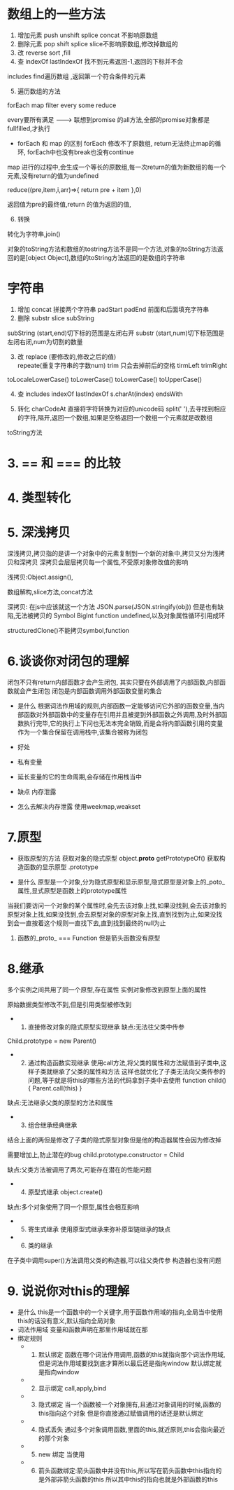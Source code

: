 # 数组上的一些方法

1. 增加元素 push unshift  splice concat 不影响原数组
2. 删除元素 pop shift splice slice不影响原数组,修改掉数组的
3. 改 reverse sort ,fill
4. 查 indexOf lastIndexOf 找不到元素返回-1,返回的下标并不会

includes
find遍历数组 ,返回第一个符合条件的元素

5. 遍历数组的方法

forEach map filter every some reduce

every要所有满足  ---> 联想到promise 的all方法,全部的promise对象都是fullfilled,才执行

- forEach 和 map 的区别
forEach  修改不了原数组,
return无法终止map的循环,
forEach中也没有break也没有continue


map  进行的过程中,会生成一个等长的原数组,每一次return的值为新数组的每一个元素,没有return的值为undefined


reduce((pre,item,i,arr)=>{
    return pre + item
},0)

返回值为pre的最终值,return 的值为返回的值,


6. 转换

转化为字符串,join()


对象的toString方法和数组的tostring方法不是同一个方法,对象的toString方法返回的是[object Object],数组的toString方法返回的是数组的字符串


# 字符串

1. 增加 concat  拼接两个字符串 padStart padEnd  前面和后面填充字符串 
2. 删除 substr  slice  subString

subString (start,end)切下标的范围是左闭右开
substr (start,num)切下标范围是左闭右闭,num为切割的数量

3. 改 replace (要修改的,修改之后的值)  
repeate(重复字符串的字数num) 
trim 只会去掉前后的空格  tirmLeft  trimRight  

toLocaleLowerCase()  toLowerCase() 
toLowerCase() toUpperCase()


4. 查 includes indexOf lastIndexOf s.charAt(index)  endsWith

5. 转化 charCodeAt 直接将字符转换为对应的unicode码
split(' '),去寻找到相应的字符,隔开,返回一个数组,如果是空格返回一个数组一个元素就是改数组

toString方法


# 3. == 和 === 的比较

# 4. 类型转化

# 5. 深浅拷贝
深浅拷贝,拷贝指的是讲一个对象中的元素复制到一个新的对象中,拷贝又分为浅拷贝和深拷贝
深拷贝会层层拷贝每一个属性,不受原对象修改值的影响

浅拷贝:Object.assign(),

数组解构,slice方法,concat方法

深拷贝:
在js中应该就这一个方法
JSON.parse(JSON.stringify(obj))
但是也有缺陷,无法被拷贝的 Symbol BigInt  function   undefined,以及对象属性循环引用成环

structuredClone()不能拷贝symbol,function

# 6.谈谈你对闭包的理解


闭包不只有return内部函数才会产生闭包,
其实只要在外部调用了内部函数,内部函数就会产生闭包
闭包是内部函数调用外部函数变量的集合

- 是什么
根据词法作用域的规则,内部函数一定能够访问它外部的函数变量,当内部函数对外部函数中的变量存在引用并且被提到外部函数之外调用,及时外部函数执行完毕,它的执行上下问也无法本完全销毁,而是会将内部函数引用的变量作为一个集合保留在调用栈中,该集合被称为闭包


- 好处
 - 私有变量
 - 延长变量的它的生命周期,会存储在作用栈当中
- 缺点
内存泄露

- 怎么去解决内存泄露
使用weekmap,weakset

# 7.原型

- 获取原型的方法
获取对象的隐式原型
object.__proto__ 
getPrototypeOf()
获取构造函数的显示原型
.prototype

- 是什么
原型是一个对象,分为隐式原型和显示原型,隐式原型是对象上的_poto_属性,显式原型是函数上的prototype属性

当我们要访问一个对象的某个属性时,会先去该对象上找,如果没找到,会去该对象的原型对象上找,如果没找到,会去原型对象的原型对象上找,直到找到为止,如果没找到会一直按着这个规则一直找下去,直到找到最终的null为止

1. 函数的_proto_ === Function 但是箭头函数没有原型


# 8.继承

多个实例之间共用了同一个原型,存在属性
实例对象修改到原型上面的属性

原始数据类型修改不到,但是引用类型被修改到

- 1.  直接修改对象的隐式原型实现继承
缺点:无法往父类中传参

Child.prototype = new Parent()

- 2. 通过构造函数实现继承
使用call方法,将父类的属性和方法赋值到子类中,这样子类就继承了父类的属性和方法
这样也就优化了子类无法向父类传参的问题,等于就是将this的哪些方法的代码拿到子类中去使用
function child(){
    Parent.call(this)
}


缺点:无法继承父类的原型的方法和属性

- 3. 组合继承经典继承

结合上面的两但是修改了子类的隐式原型对象但是他的构造器属性会因为修改掉

需要增加上,防止潜在的bug
child.prototype.constructor = Child


缺点:父类方法被调用了两次,可能存在潜在的性能问题

- 4. 原型式继承 object.create()

缺点:多个对象使用了同一个原型,属性会相互影响

- 5. 寄生式继承
使用原型式继承来弥补原型链继承的缺点
- 6. 类的继承

在子类中调用super()方法调用父类的构造器,可以往父类传参
构造器也没有问题


# 9. 说说你对this的理解
- 是什么
this是一个函数中的一个关键字,用于函数作用域的指向,全局当中使用this的话没有意义,默认指向全局对象
- 词法作用域
变量和函数声明在那里作用域就在那
- 绑定规则
    - 1. 默认绑定
    函数在哪个词法作用调用,函数的this就指向那个词法作用域,但是词法作用域要找到底才算所以最后还是指向window
    默认绑定就是指向window
    - 2. 显示绑定
    call,apply,bind
    - 3. 隐式绑定
    当一个函数被一个对象拥有,且通过对象调用的时候,函数的this指向这个对象
    但是你直接通过赋值调用的话还是默认绑定
    - 4. 隐式丢失
    通过多个对象调用函数,里面的this,就近原则,this会指向最近的那个对象

    - 5. new 绑定
    当使用
    - 6. 箭头函数绑定:箭头函数中并没有this,所以写在箭头函数中this指向的是外部非箭头函数的this
    所以其中this的指向也就是外部函数的this
